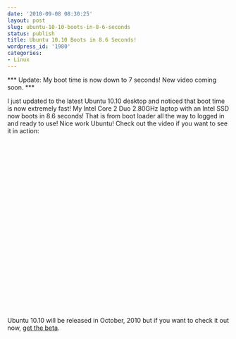 ```yaml
---
date: '2010-09-08 08:30:25'
layout: post
slug: ubuntu-10-10-boots-in-8-6-seconds
status: publish
title: Ubuntu 10.10 Boots in 8.6 Seconds!
wordpress_id: '1980'
categories:
- Linux
---
```


*** Update: My boot time is now down to 7 seconds!  New video coming soon. ***

I just updated to the latest Ubuntu 10.10 desktop and noticed that boot time is now extremely fast!  My Intel Core 2 Duo 2.80GHz laptop with an Intel SSD now boots in 8.6 seconds!  That is from boot loader all the way to logged in and ready to use!  Nice work Ubuntu!  Check out the video if you want to see it in action:

<object width="640" height="385"><param name="movie" value="http://www.youtube.com/v/KMbfAPKGHdM?fs=1&amp;hl=en_US&amp;rel=0&amp;hd=1"></param><param name="allowFullScreen" value="true"></param><param name="allowscriptaccess" value="always"></param><embed src="http://www.youtube.com/v/KMbfAPKGHdM?fs=1&amp;hl=en_US&amp;rel=0&amp;hd=1" type="application/x-shockwave-flash" allowscriptaccess="always" allowfullscreen="true" width="640" height="385"></embed></object>

Ubuntu 10.10 will be released in October, 2010 but if you want to check it out now, [get the beta](http://www.ubuntu.com/testing/maverick/beta).
